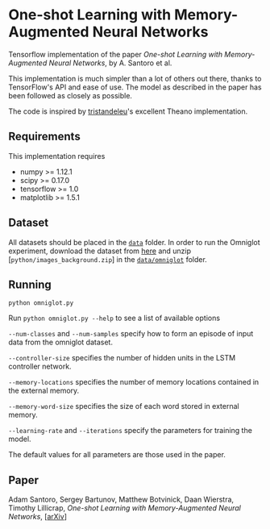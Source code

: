 # One-shot Learning with Memory-Augmented Neural Networks
Tensorflow implementation of the paper *One-shot Learning with Memory-Augmented Neural Networks*, by A. Santoro et al.

This implementation is much simpler than a lot of others out there, thanks to TensorFlow's API and ease of use. The model as described in the paper has been followed as closely as possible.

The code is inspired by [tristandeleu](https://github.com/tristandeleu)'s excellent Theano implementation.

## Requirements
This implementation requires
* numpy >= 1.12.1
* scipy >= 0.17.0
* tensorflow >= 1.0
* matplotlib >= 1.5.1

## Dataset
All datasets should be placed in the [`data`](data) folder.
In order to run the Omniglot experiment, download the dataset from [here](https://github.com/brendenlake/omniglot) and unzip [`python/images_background.zip`] in the [`data/omniglot`](data/omniglot) folder.

## Running
`python omniglot.py`

Run `python omniglot.py --help` to see a list of available options


`--num-classes` and `--num-samples` specify how to form an episode of input data from the omniglot dataset.


`--controller-size` specifies the number of hidden units in the LSTM controller network.

`--memory-locations` specifies the number of memory locations contained in the external memory.

`--memory-word-size` specifies the size of each word stored in external memory.


`--learning-rate` and `--iterations` specify the parameters for training the model.


The default values for all parameters are those used in the paper.

## Paper
Adam Santoro, Sergey Bartunov, Matthew Botvinick, Daan Wierstra, Timothy Lillicrap, *One-shot Learning with Memory-Augmented Neural Networks*, [[arXiv](http://arxiv.org/abs/1605.06065)]
